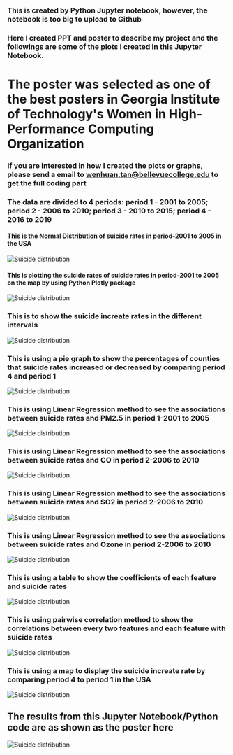 ### This is created by Python Jupyter notebook, however, the notebook is too big to upload to Github
### Here I created PPT and poster to describe my project and the followings are some of the plots I created in this Jupyter Notebook. 
# The poster was selected as one of the best posters in Georgia Institute of Technology's Women in High-Performance Computing Organization 
### If you are interested in how I created the plots or graphs, please send a email to wenhuan.tan@bellevuecollege.edu to get the full coding part
### The data are divided to 4 periods: period 1 - 2001 to 2005; period 2 - 2006 to 2010; period 3 - 2010 to 2015; period 4 - 2016 to 2019

#### This is the Normal Distribution of suicide rates in period-2001 to 2005 in the USA
<img src="https://github.com/Wenhuan2516/Air-Quality-and-Suicides/blob/main/suicide1.png" alt="Suicide distribution" title="Suicide Distribution">

#### This is plotting the suicide rates of suicide rates in period-2001 to 2005 on the map by using Python Plotly package 
<img src="https://github.com/Wenhuan2516/Air-Quality-and-Suicides/blob/main/suicide2.png" alt="Suicide distribution" title="Suicide Distribution">

### This is to show the suicide increate rates in the different intervals 
<img src="https://github.com/Wenhuan2516/Air-Quality-and-Suicides/blob/main/suicide3.png" alt="Suicide distribution" title="Suicide Distribution">

### This is using a pie graph to show the percentages of counties that suicide rates increased or decreased by comparing period 4 and period 1
<img src="https://github.com/Wenhuan2516/Air-Quality-and-Suicides/blob/main/suicide4.png" alt="Suicide distribution" title="Suicide Distribution">

### This is using Linear Regression method to see the associations between suicide rates and PM2.5 in period 1-2001 to 2005
<img src="https://github.com/Wenhuan2516/Air-Quality-and-Suicides/blob/main/suicide7.png" alt="Suicide distribution" title="Suicide Distribution">

### This is using Linear Regression method to see the associations between suicide rates and CO in period 2-2006 to 2010
<img src="https://github.com/Wenhuan2516/Air-Quality-and-Suicides/blob/main/suicide8.png" alt="Suicide distribution" title="Suicide Distribution">

### This is using Linear Regression method to see the associations between suicide rates and SO2 in period 2-2006 to 2010
<img src="https://github.com/Wenhuan2516/Air-Quality-and-Suicides/blob/main/suicide9.png" alt="Suicide distribution" title="Suicide Distribution">

### This is using Linear Regression method to see the associations between suicide rates and Ozone  in period 2-2006 to 2010
<img src="https://github.com/Wenhuan2516/Air-Quality-and-Suicides/blob/main/suicide5.png" alt="Suicide distribution" title="Suicide Distribution">

### This is using a table to show the coefficients of each feature and suicide rates
<img src="https://github.com/Wenhuan2516/Air-Quality-and-Suicides/blob/main/suicide6.png" alt="Suicide distribution" title="Suicide Distribution">

### This is using pairwise correlation method to show the correlations between every two features and each feature with suicide rates
<img src="https://github.com/Wenhuan2516/Air-Quality-and-Suicides/blob/main/suicide10.png" alt="Suicide distribution" title="Suicide Distribution">

### This is using a map to display the suicide increate rate by comparing period 4 to period 1 in the USA 
<img src="https://github.com/Wenhuan2516/Air-Quality-and-Suicides/blob/main/increasemapresult.png" alt="Suicide distribution" title="Suicide Distribution">

## The results from this Jupyter Notebook/Python code are as shown as the poster here
<img src="https://github.com/Wenhuan2516/Air-Quality-and-Suicides/blob/main/poster_one.png" alt="Suicide distribution" title="Suicide Distribution">




